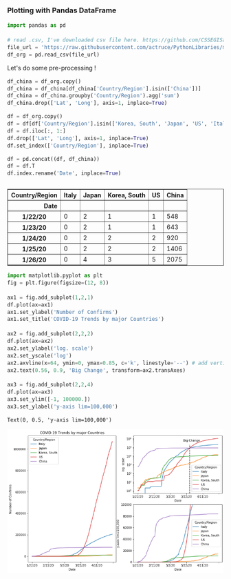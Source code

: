 ### Plotting with Pandas DataFrame


```python
import pandas as pd

# read .csv, I've downloaded csv file here. https://github.com/CSSEGISandData/COVID-19/tree/master/csse_covid_19_data
file_url = 'https://raw.githubusercontent.com/actruce/PythonLibraries/master/Matplotlib/data/time_series_covid19_gloabal.csv'
df_org = pd.read_csv(file_url)
```

Let's do some pre-processing !


```python
df_china = df_org.copy()
df_china = df_china[df_china['Country/Region'].isin(['China'])]
df_china = df_china.groupby('Country/Region').agg('sum')
df_china.drop(['Lat', 'Long'], axis=1, inplace=True)
```


```python
df = df_org.copy()
df = df[df['Country/Region'].isin(['Korea, South', 'Japan', 'US', 'Italy'])]
df = df.iloc[:, 1:]
df.drop(['Lat', 'Long'], axis=1, inplace=True)
df.set_index(['Country/Region'], inplace=True)
```


```python
df = pd.concat((df, df_china))
df = df.T
df.index.rename('Date', inplace=True)
```


```python

```




<div>
<style scoped>
    .dataframe tbody tr th:only-of-type {
        vertical-align: middle;
    }

    .dataframe tbody tr th {
        vertical-align: top;
    }

    .dataframe thead th {
        text-align: right;
    }
</style>
<table border="1" class="dataframe">
  <thead>
    <tr style="text-align: right;">
      <th>Country/Region</th>
      <th>Italy</th>
      <th>Japan</th>
      <th>Korea, South</th>
      <th>US</th>
      <th>China</th>
    </tr>
    <tr>
      <th>Date</th>
      <th></th>
      <th></th>
      <th></th>
      <th></th>
      <th></th>
    </tr>
  </thead>
  <tbody>
    <tr>
      <th>1/22/20</th>
      <td>0</td>
      <td>2</td>
      <td>1</td>
      <td>1</td>
      <td>548</td>
    </tr>
    <tr>
      <th>1/23/20</th>
      <td>0</td>
      <td>2</td>
      <td>1</td>
      <td>1</td>
      <td>643</td>
    </tr>
    <tr>
      <th>1/24/20</th>
      <td>0</td>
      <td>2</td>
      <td>2</td>
      <td>2</td>
      <td>920</td>
    </tr>
    <tr>
      <th>1/25/20</th>
      <td>0</td>
      <td>2</td>
      <td>2</td>
      <td>2</td>
      <td>1406</td>
    </tr>
    <tr>
      <th>1/26/20</th>
      <td>0</td>
      <td>4</td>
      <td>3</td>
      <td>5</td>
      <td>2075</td>
    </tr>
  </tbody>
</table>
</div>




```python
import matplotlib.pyplot as plt
fig = plt.figure(figsize=(12, 8))

ax1 = fig.add_subplot(1,2,1)
df.plot(ax=ax1)
ax1.set_ylabel('Number of Confirms')
ax1.set_title('COVID-19 Trends by major Countries')

ax2 = fig.add_subplot(2,2,2)
df.plot(ax=ax2)
ax2.set_ylabel('log. scale')
ax2.set_yscale('log')
ax2.axvline(x=64, ymin=0, ymax=0.85, c='k', linestyle='--') # add vertical line at ax2
ax2.text(0.56, 0.9, 'Big Change', transform=ax2.transAxes)

ax3 = fig.add_subplot(2,2,4)
df.plot(ax=ax3)
ax3.set_ylim([-1, 100000.])
ax3.set_ylabel('y-axis lim=100,000')
```




    Text(0, 0.5, 'y-axis lim=100,000')




![png](ReasonWhy_01_03_files/ReasonWhy_01_03_7_1.png)

